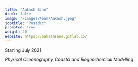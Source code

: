 ```yaml
---
title: "Aakash Sane"
draft: false
image: "/images/team/Aakash.jpeg"
jobtitle: "Postdoc"
promoted: true
weight: 20
Website: https://aakashsane.gitlab.io/
---
```



Starting July 2021

*Physical Oceanography, Coastal and Biogeochemical Modelling*


